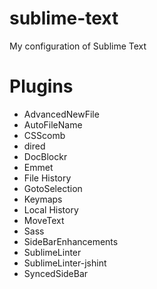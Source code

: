 sublime-text
============

My configuration of Sublime Text

# Plugins
* AdvancedNewFile
* AutoFileName
* CSScomb
* dired
* DocBlockr
* Emmet
* File History
* GotoSelection
* Keymaps
* Local History
* MoveText
* Sass
* SideBarEnhancements
* SublimeLinter
* SublimeLinter-jshint
* SyncedSideBar
